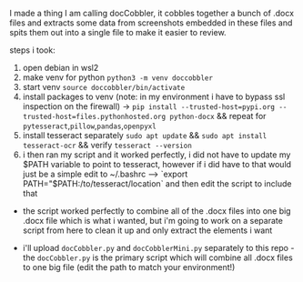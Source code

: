 I made a thing I am calling docCobbler, it cobbles together a bunch of .docx files and extracts some data from screenshots embedded in these files and spits them out into a single file to make it easier to review.

steps i took:

1. open debian in wsl2
2. make venv for python `python3 -m venv doccobbler`
3. start venv `source doccobbler/bin/activate`
4. install packages to venv (note: in my environment i have to bypass ssl inspection on the firewall) -> `pip install --trusted-host=pypi.org --trusted-host=files.pythonhosted.org python-docx` && repeat for `pytesseract`,`pillow`,`pandas`,`openpyxl`
5. install tesseract separately `sudo apt update` && `sudo apt install tesseract-ocr` && verify `tesseract --version`
6. i then ran my script and it worked perfectly, i did not have to update my $PATH variable to point to tesseract, however if i did have to that would just be a simple edit to ~/.bashrc --> `export PATH="$PATH:/to/tesseract/location` and then edit the script to include that

* the script worked perfectly to combine all of the .docx files into one big .docx file which is what i wanted, but i'm going to work on a separate script from here to clean it up and only extract the elements i want

 * i'll upload `docCobbler.py` and `docCobblerMini.py` separately to this repo - the `docCobbler.py` is the primary script which will combine all .docx files to one big file (edit the path to match your environment!)
